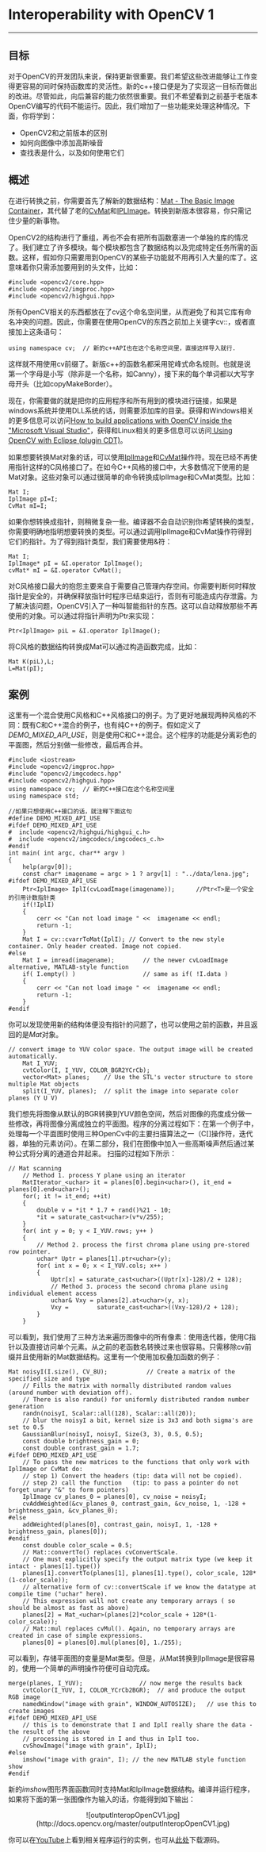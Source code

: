﻿# Interoperability with OpenCV 1

---

## **目标**

对于OpenCV的开发团队来说，保持更新很重要。我们希望这些改进能够让工作变得更容易的同时保持函数库的灵活性。新的c++接口便是为了实现这一目标而做出的改进。尽管如此，向后兼容的能力依然很重要。我们不希望看到之前基于老版本OpenCV编写的代码不能运行。因此，我们增加了一些功能来处理这种情况。下面，你将学到：

 - OpenCV2和之前版本的区别
 - 如何向图像中添加高斯噪音
 - 查找表是什么，以及如何使用它们

## **概述**

在进行转换之前，你需要首先了解新的数据结构：[Mat - The Basic Image Container](http://docs.opencv.org/master/d6/d6d/tutorial_mat_the_basic_image_container.html)，其代替了老的[CvMat](http://docs.opencv.org/master/d3/db2/structCvMat.html)和[IPLImage](http://docs.opencv.org/master/d6/d5b/structIplImage.html)。转换到新版本很容易，你只需记住少量的新事物。

OpenCV2的结构进行了重组，再也不会有把所有函数塞进一个单独的库的情况了。我们建立了许多模块。每个模块都包含了数据结构以及完成特定任务所需的函数。这样，假如你只需要用到OpenCV的某些子功能就不用再引入大量的库了。这意味着你只需添加要用到的头文件，比如：
```
#include <opencv2/core.hpp>
#include <opencv2/imgproc.hpp>
#include <opencv2/highgui.hpp>
```

所有OpenCV相关的东西都放在了cv这个命名空间里，从而避免了和其它库有命名冲突的问题。因此，你需要在使用OpenCV的东西之前加上关键字cv::，或者直接加上这条语句：
```
using namespace cv;  // 新的c++API也在这个名称空间里，直接这样导入就行.
```

这样就不用使用cv前缀了。新版c++的函数名都采用驼峰式命名规则。也就是说第一个字母是小写（除非是一个名称，如Canny），接下来的每个单词都以大写字母开头（比如copyMakeBorder）。

现在，你需要做的就是把你的应用程序和所有用到的模块进行链接，如果是windows系统并使用DLL系统的话，则需要添加库的目录。获得和Windows相关的更多信息可以访问[How to build applications with OpenCV inside the "Microsoft Visual Studio"](http://docs.opencv.org/master/d6/d8a/tutorial_windows_visual_studio_Opencv.html)，获得和Linux相关的更多信息可以访问[ Using OpenCV with Eclipse (plugin CDT)](http://docs.opencv.org/master/d7/d16/tutorial_linux_eclipse.html)。

如果想要转换Mat对象的话，可以使用[IplImage](http://docs.opencv.org/master/d6/d5b/structIplImage.html)和[CvMat](http://docs.opencv.org/master/d3/db2/structCvMat.html)操作符。现在已经不再使用指针这样的C风格接口了。在如今C++风格的接口中，大多数情况下使用的是Mat对象。这些对象可以通过很简单的命令转换成IplImage和CvMat类型。比如：

```
Mat I;
IplImage pI=I;
CvMat mI=I;
```

如果你想转换成指针，则稍微复杂一些。编译器不会自动识别你希望转换的类型，你需要明确地指明想要转换的类型。可以通过调用IplImage和CvMat操作符得到它们的指针。为了得到指针类型，我们需要使用&符：

```
Mat I;
IplImage* pI = &I.operator IplImage();
cvMat* mI = &I.operator CvMat();
```

对C风格接口最大的抱怨主要来自于需要自己管理内存空间。你需要判断何时释放指针是安全的，并确保释放指针时程序已结束运行，否则有可能造成内存泄露。为了解决该问题，OpenCV引入了一种叫智能指针的东西。这可以自动释放那些不再使用的对象。可以通过将指针声明为Ptr来实现：

```
Ptr<IplImage> piL = &I.operator IplImage();
```

将C风格的数据结构转换成Mat可以通过构造函数完成，比如：

```
Mat K(piL),L;
L=Mat(pI);
```

## **案例**
这里有一个混合使用C风格和C++风格接口的例子。为了更好地展现两种风格的不同：既有C和C++混合的例子，也有纯C++的例子。假如定义了*DEMO_MIXED_API_USE*，则是使用C和C++混合。这个程序的功能是分离彩色的平面图，然后分别做一些修改，最后再合并。

```
#include <iostream>
#include <opencv2/imgproc.hpp>
#include "opencv2/imgcodecs.hpp"
#include <opencv2/highgui.hpp>
using namespace cv;  // 新的C++接口在这个名称空间里
using namespace std;

//如果只想使用C++接口的话，就注释下面这句
#define DEMO_MIXED_API_USE
#ifdef DEMO_MIXED_API_USE
#  include <opencv2/highgui/highgui_c.h>
#  include <opencv2/imgcodecs/imgcodecs_c.h>
#endif
int main( int argc, char** argv )
{
    help(argv[0]);
    const char* imagename = argc > 1 ? argv[1] : "../data/lena.jpg";
#ifdef DEMO_MIXED_API_USE
    Ptr<IplImage> IplI(cvLoadImage(imagename));      //Ptr<T>是一个安全的引用计数指针类
    if(!IplI)
    {
        cerr << "Can not load image " <<  imagename << endl;
        return -1;
    }
    Mat I = cv::cvarrToMat(IplI); // Convert to the new style container. Only header created. Image not copied.
#else
    Mat I = imread(imagename);        // the newer cvLoadImage alternative, MATLAB-style function
    if( I.empty() )                   // same as if( !I.data )
    {
        cerr << "Can not load image " <<  imagename << endl;
        return -1;
    }
#endif
```

你可以发现使用新的结构体便没有指针的问题了，也可以使用之前的函数，并且返回的是*Mat*对象。

```
// convert image to YUV color space. The output image will be created automatically.
    Mat I_YUV;
    cvtColor(I, I_YUV, COLOR_BGR2YCrCb);
    vector<Mat> planes;    // Use the STL's vector structure to store multiple Mat objects
    split(I_YUV, planes);  // split the image into separate color planes (Y U V)
```

我们想先将图像从默认的BGR转换到YUV颜色空间，然后对图像的亮度成分做一些修改，再将图像分离成独立的平面图。程序的分离过程如下：在第一个例子中，处理每一个平面图时使用三种OpenCv中的主要扫描算法之一（C[]操作符，迭代器，单独的元素访问）。在第二部分，我们在图像中加入一些高斯噪声然后通过某种公式将分离的通道合并起来。
扫描的过程如下所示：

```
// Mat scanning
    // Method 1. process Y plane using an iterator
    MatIterator_<uchar> it = planes[0].begin<uchar>(), it_end = planes[0].end<uchar>();
    for(; it != it_end; ++it)
    {
        double v = *it * 1.7 + rand()%21 - 10;
        *it = saturate_cast<uchar>(v*v/255);
    }
    for( int y = 0; y < I_YUV.rows; y++ )
    {
        // Method 2. process the first chroma plane using pre-stored row pointer.
        uchar* Uptr = planes[1].ptr<uchar>(y);
        for( int x = 0; x < I_YUV.cols; x++ )
        {
            Uptr[x] = saturate_cast<uchar>((Uptr[x]-128)/2 + 128);
            // Method 3. process the second chroma plane using individual element access
            uchar& Vxy = planes[2].at<uchar>(y, x);
            Vxy =        saturate_cast<uchar>((Vxy-128)/2 + 128);
        }
    }
```

可以看到，我们使用了三种方法来遍历图像中的所有像素：使用迭代器，使用C指针以及直接访问单个元素。从之前的老函数名转换过来也很容易。只需移除cv前缀并且使用新的Mat数据结构。这里有一个使用加权叠加函数的例子：

```
Mat noisyI(I.size(), CV_8U);           // Create a matrix of the specified size and type
    // Fills the matrix with normally distributed random values (around number with deviation off).
    // There is also randu() for uniformly distributed random number generation
    randn(noisyI, Scalar::all(128), Scalar::all(20));
    // blur the noisyI a bit, kernel size is 3x3 and both sigma's are set to 0.5
    GaussianBlur(noisyI, noisyI, Size(3, 3), 0.5, 0.5);
    const double brightness_gain = 0;
    const double contrast_gain = 1.7;
#ifdef DEMO_MIXED_API_USE
    // To pass the new matrices to the functions that only work with IplImage or CvMat do:
    // step 1) Convert the headers (tip: data will not be copied).
    // step 2) call the function   (tip: to pass a pointer do not forget unary "&" to form pointers)
    IplImage cv_planes_0 = planes[0], cv_noise = noisyI;
    cvAddWeighted(&cv_planes_0, contrast_gain, &cv_noise, 1, -128 + brightness_gain, &cv_planes_0);
#else
    addWeighted(planes[0], contrast_gain, noisyI, 1, -128 + brightness_gain, planes[0]);
#endif
    const double color_scale = 0.5;
    // Mat::convertTo() replaces cvConvertScale.
    // One must explicitly specify the output matrix type (we keep it intact - planes[1].type())
    planes[1].convertTo(planes[1], planes[1].type(), color_scale, 128*(1-color_scale));
    // alternative form of cv::convertScale if we know the datatype at compile time ("uchar" here).
    // This expression will not create any temporary arrays ( so should be almost as fast as above)
    planes[2] = Mat_<uchar>(planes[2]*color_scale + 128*(1-color_scale));
    // Mat::mul replaces cvMul(). Again, no temporary arrays are created in case of simple expressions.
    planes[0] = planes[0].mul(planes[0], 1./255);
```

可以看到，存储平面图的变量是Mat类型。但是，从Mat转换到IplImage是很容易的，使用一个简单的声明操作符便可自动完成。

```
merge(planes, I_YUV);                // now merge the results back
    cvtColor(I_YUV, I, COLOR_YCrCb2BGR);  // and produce the output RGB image
    namedWindow("image with grain", WINDOW_AUTOSIZE);   // use this to create images
#ifdef DEMO_MIXED_API_USE
    // this is to demonstrate that I and IplI really share the data - the result of the above
    // processing is stored in I and thus in IplI too.
    cvShowImage("image with grain", IplI);
#else
    imshow("image with grain", I); // the new MATLAB style function show
#endif
```

新的*imshow*图形界面函数同时支持Mat和IplImage数据结构。编译并运行程序，如果将下面的第一张图像作为输入的话，你能得到如下输出：

<center>![outputInteropOpenCV1.jpg](http://docs.opencv.org/master/outputInteropOpenCV1.jpg)</center>

你可以在[YouTube](https://www.youtube.com/watch?v=qckm-zvo31w)上看到相关程序运行的实例，也可从[此处](https://github.com/opencv/opencv/tree/master/samples/cpp/tutorial_code/core/interoperability_with_OpenCV_1/interoperability_with_OpenCV_1.cpp)下载源码。
